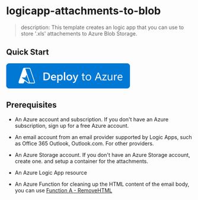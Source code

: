 # logicapp-attachments-to-blob

> description: This template creates an logic app that you can use to store '.xls' attachements to Azure Blob Storage.

## Quick Start

[![Deploy To Azure](https://raw.githubusercontent.com/Azure/azure-quickstart-templates/master/1-CONTRIBUTION-GUIDE/images/deploytoazure.svg?sanitize=true)](https://portal.azure.com/#create/Microsoft.Template/uri/https%3A%2F%2Fraw.githubusercontent.com%2Fasad-shmoghadam%2Flogicapp-attachments-to-blob%2Fdev%2Fazuredeploy.json)

## Prerequisites

- An Azure account and subscription. If you don't have an Azure subscription, sign up for a free Azure account.

- An email account from an email provider supported by Logic Apps, such as Office 365 Outlook, Outlook.com. For other providers.

- An Azure Storage account. If you don't have an Azure Storage account, create one. and setup a container for the attachments.

- An Azure Logic App resource

- An Azure Function for cleaning up the HTML content of the email body, you can use [Function A - RemoveHTML](https://docs.microsoft.com/azure/logic-apps/logic-apps-overview#resource-type-differences)
